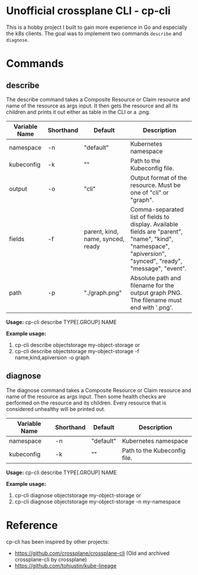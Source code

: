 # Unofficial crossplane CLI - cp-cli
This is a hobby project I built to gain more experience in Go and especially the k8s clients. The goal was to implement two commands `describe` and `diagnose`.

# Commands
## describe
The describe command takes a Composite Resource or Claim resource and name of the resource as args input. It then gets the resource and all its children and prints it out either as table in the CLI or a .png.


| Variable Name  | Shorthand | Default   | Description                                                                                           |
|----------------|-----------|-----------|-------------------------------------------------------------------------------------------------------|
| namespace      | -n        | "default" | Kubernetes namespace                                                                                  |
| kubeconfig     | -k        | ""        | Path to the Kubeconfig file.                                                                         |
| output         | -o        | "cli"     | Output format of the resource. Must be one of "cli" or "graph".                                      |
| fields         | -f        | parent, kind, name, synced, ready   | Comma-separated list of fields to display. Available fields are "parent", "name", "kind", "namespace", "apiversion", "synced", "ready", "message", "event". |
| path           | -p        | "./graph.png" | Absolute path and filename for the output graph PNG. The filename must end with '.png'.             |

**Usage:** cp-cli describe TYPE[.GROUP] NAME 

**Example usage:**
1. cp-cli describe objectstorage my-object-storage
or
2. cp-cli describe objectstorage my-object-storage -f name,kind,apiversion -o graph 

## diagnose
The diagnose command takes a Composite Resource or Claim resource and name of the resource as args input. Then some health checks are performed on the resource and its children. Every resource that is considered unhealthy will be printed out. 

| Variable Name  | Shorthand | Default   | Description                                                                                           |
|----------------|-----------|-----------|-------------------------------------------------------------------------------------------------------|
| namespace      | -n        | "default" | Kubernetes namespace                                                                                  |
| kubeconfig     | -k        | ""        | Path to the Kubeconfig file.                                                                         |

**Usage:** cp-cli describe TYPE[.GROUP] NAME 

**Example usage:**
1. cp-cli diagnose objectstorage my-object-storage
or
2. cp-cli diagnose objectstorage my-object-storage -n my-namespace



# Reference
cp-cli has been inspired by other projects:
- https://github.com/crossplane/crossplane-cli (Old and archived crossplane-cli by crossplane)
- https://github.com/tohjustin/kube-lineage 
